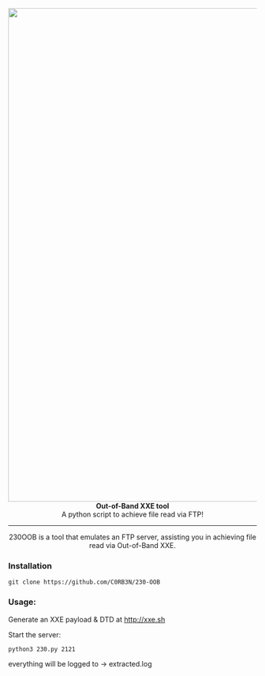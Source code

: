 <div align="center">
<img align="center" src="https://raw.githubusercontent.com/C0RB3N/230-OOB/master/logo.png" width="1000">
<br>
<b>Out-of-Band XXE tool</b>
<br/>
A python script to achieve file read via FTP!
<br/>
</div>
<hr/>
<div align="center">
230OOB is a tool that emulates an FTP server, assisting you in achieving file read via Out-of-Band XXE. 
</div>

### Installation
```
git clone https://github.com/C0RB3N/230-OOB
```

### Usage:
Generate an XXE payload & DTD at http://xxe.sh

Start the server:
```
python3 230.py 2121
```
everything will be logged to -> extracted.log
